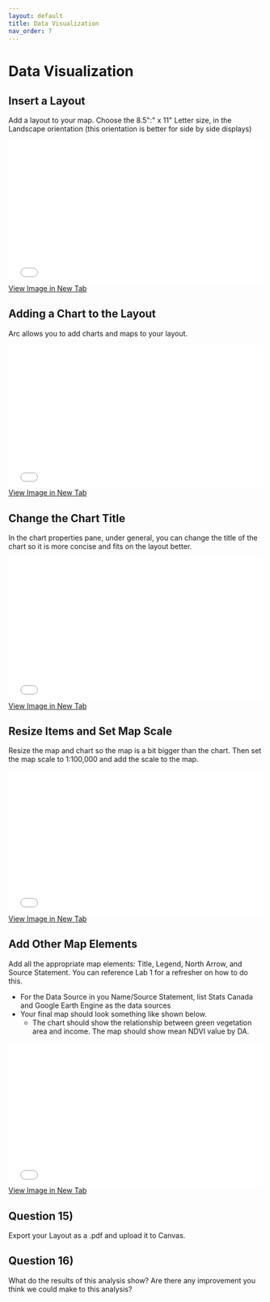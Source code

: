 ```yaml
---
layout: default
title: Data Visualization
nav_order: 7
---
```


# Data Visualization

## Insert a Layout
Add a layout to your map.  Choose the 8.5":" x 11" Letter size, in the Landscape orientation (this orientation is better for side by side displays)

<div style="overflow: hidden;
  padding-top: 56.25%;
  position: relative">
  <iframe src="NewLayout.png" title="Processes" scrolling="no" frameborder="0"
    style="border: 0;
   height: 100%;
   left: 0;
   position: absolute;
   top: 0;
   width: 100%;">
   <p>Your browser does not support iframes.</p>
 </iframe>
</div>
<a href="NewLayout.png" target="_blank">View Image in New Tab</a>

## Adding a Chart to the Layout
Arc allows you to add charts and maps to your layout.


<div style="overflow: hidden;
  padding-top: 56.25%;
  position: relative">
  <iframe src="Layout.mp4" title="Processes" scrolling="no" frameborder="0"
    style="border: 0;
   height: 100%;
   left: 0;
   position: absolute;
   top: 0;
   width: 100%;">
   <p>Your browser does not support iframes.</p>
 </iframe>
</div>
<a href="Layout.mp4" target="_blank">View Image in New Tab</a>


## Change the Chart Title
In the chart properties pane, under general, you can change the title of the chart so it is more concise and fits on the layout better.

<div style="overflow: hidden;
  padding-top: 56.25%;
  position: relative">
  <iframe src="ChartTitle.png" title="Processes" scrolling="no" frameborder="0"
    style="border: 0;
   height: 100%;
   left: 0;
   position: absolute;
   top: 0;
   width: 100%;">
   <p>Your browser does not support iframes.</p>
 </iframe>
</div>
<a href="ChartTitle.png" target="_blank">View Image in New Tab</a>

## Resize Items and Set Map Scale
Resize the map and chart so the map is a bit bigger than the chart.  Then set the map scale to 1:100,000 and add the scale to the map.

<div style="overflow: hidden;
  padding-top: 56.25%;
  position: relative">
  <iframe src="Scale.mp4" title="Processes" scrolling="no" frameborder="0"
    style="border: 0;
   height: 100%;
   left: 0;
   position: absolute;
   top: 0;
   width: 100%;">
   <p>Your browser does not support iframes.</p>
 </iframe>
</div>
<a href="Scale.mp4" target="_blank">View Image in New Tab</a>

## Add Other Map Elements
Add all the appropriate map elements: Title, Legend, North Arrow, and Source Statement.  You can reference Lab 1 for a refresher on how to do this.
* For the Data Source in you Name/Source Statement, list Stats Canada and Google Earth Engine as the data sources
* Your final map should look something like shown below.
  * The chart should show the relationship between green vegetation area and income.  The map should show mean NDVI value by DA.
  
<div style="overflow: hidden;
  padding-top: 56.25%;
  position: relative">
  <iframe src="FinalMap.png" title="Processes" scrolling="no" frameborder="0"
    style="border: 0;
   height: 100%;
   left: 0;
   position: absolute;
   top: 0;
   width: 100%;">
   <p>Your browser does not support iframes.</p>
 </iframe>
</div>
<a href="FinalMap.png" target="_blank">View Image in New Tab</a>

## Question 15)
Export your Layout as a .pdf and upload it to Canvas.

## Question 16)
What do the results of this analysis show?  Are there any improvement you think we could make to this analysis?
